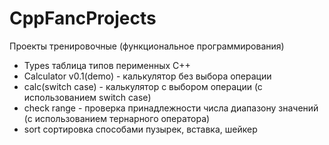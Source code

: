 # CppFancProjects
Проекты тренировочные (функциональное программирования)
- Types таблица типов перименных С++
- Calculator v0.1(demo) - калькулятор без выбора операции
- calc(switch case) - калькулятор с выбором операции (с использованием switch case)
- check range - проверка принадлежности числа диапазону значений (с использованием тернарного оператора)
- sort сортировка способами пузырек, вставка, шейкер 
